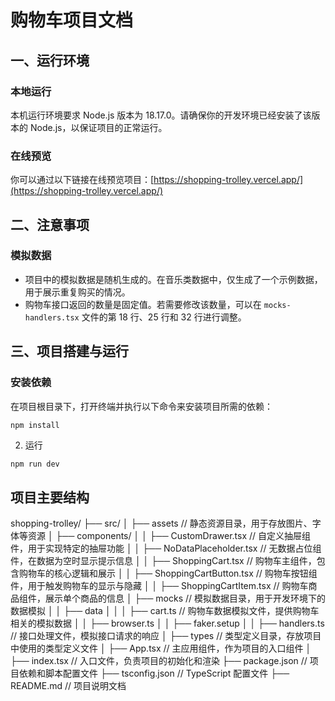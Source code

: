 # 购物车项目文档

## 一、运行环境
### 本地运行
本机运行环境要求 Node.js 版本为 18.17.0。请确保你的开发环境已经安装了该版本的 Node.js，以保证项目的正常运行。

### 在线预览
你可以通过以下链接在线预览项目：[https://shopping-trolley.vercel.app/](https://shopping-trolley.vercel.app/)

## 二、注意事项
### 模拟数据
- 项目中的模拟数据是随机生成的。在音乐类数据中，仅生成了一个示例数据，用于展示重复购买的情况。
- 购物车接口返回的数量是固定值。若需要修改该数量，可以在 `mocks-handlers.tsx` 文件的第 18 行、25 行和 32 行进行调整。

## 三、项目搭建与运行
### 安装依赖
在项目根目录下，打开终端并执行以下命令来安装项目所需的依赖：
```bash
npm install
```
2. 运行
```
npm run dev
```

## 项目主要结构
shopping-trolley/
├── src/
│   ├── assets // 静态资源目录，用于存放图片、字体等资源
│   ├── components/
│   │   ├── CustomDrawer.tsx  // 自定义抽屉组件，用于实现特定的抽屉功能
│   │   ├── NoDataPlaceholder.tsx // 无数据占位组件，在数据为空时显示提示信息
│   │   ├── ShoppingCart.tsx // 购物车主组件，包含购物车的核心逻辑和展示
│   │   ├── ShoppingCartButton.tsx // 购物车按钮组件，用于触发购物车的显示与隐藏
│   │   ├── ShoppingCartItem.tsx // 购物车商品组件，展示单个商品的信息
│   ├── mocks // 模拟数据目录，用于开发环境下的数据模拟
│   │   ├── data
│   │   │   ├── cart.ts // 购物车数据模拟文件，提供购物车相关的模拟数据
│   │   ├── browser.ts
│   │   ├── faker.setup
│   │   ├── handlers.ts // 接口处理文件，模拟接口请求的响应
│   ├── types // 类型定义目录，存放项目中使用的类型定义文件
│   ├── App.tsx // 主应用组件，作为项目的入口组件
│   ├── index.tsx // 入口文件，负责项目的初始化和渲染
├── package.json // 项目依赖和脚本配置文件
├── tsconfig.json // TypeScript 配置文件
├── README.md // 项目说明文档
